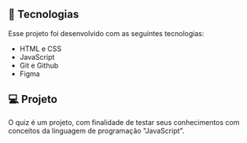 ## 🚀 Tecnologias

Esse projeto foi desenvolvido com as seguintes tecnologias:

- HTML e CSS
- JavaScript
- Git e Github
- Figma

## 💻 Projeto

O quiz é um projeto, com finalidade de testar seus conhecimentos com conceitos da linguagem de programação "JavaScript".

